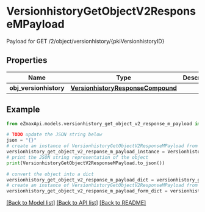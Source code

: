 # VersionhistoryGetObjectV2ResponseMPayload

Payload for GET /2/object/versionhistory/{pkiVersionhistoryID}

## Properties

Name | Type | Description | Notes
------------ | ------------- | ------------- | -------------
**obj_versionhistory** | [**VersionhistoryResponseCompound**](VersionhistoryResponseCompound.md) |  | 

## Example

```python
from eZmaxApi.models.versionhistory_get_object_v2_response_m_payload import VersionhistoryGetObjectV2ResponseMPayload

# TODO update the JSON string below
json = "{}"
# create an instance of VersionhistoryGetObjectV2ResponseMPayload from a JSON string
versionhistory_get_object_v2_response_m_payload_instance = VersionhistoryGetObjectV2ResponseMPayload.from_json(json)
# print the JSON string representation of the object
print(VersionhistoryGetObjectV2ResponseMPayload.to_json())

# convert the object into a dict
versionhistory_get_object_v2_response_m_payload_dict = versionhistory_get_object_v2_response_m_payload_instance.to_dict()
# create an instance of VersionhistoryGetObjectV2ResponseMPayload from a dict
versionhistory_get_object_v2_response_m_payload_form_dict = versionhistory_get_object_v2_response_m_payload.from_dict(versionhistory_get_object_v2_response_m_payload_dict)
```
[[Back to Model list]](../README.md#documentation-for-models) [[Back to API list]](../README.md#documentation-for-api-endpoints) [[Back to README]](../README.md)


